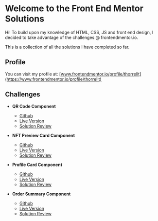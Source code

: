 # Welcome to the Front End Mentor Solutions

Hi! To build upon my knowledge of HTML, CSS, JS and front end design, I decided to take advantage of the challenges @ frontendmentor.io.  

      
This is a collection of all the solutions I have completed so far. 

## Profile
You can visit my profile at: [www.frontendmentor.io/profile/thorrellt](https://www.frontendmentor.io/profile/thorrellt)

## Challenges

- **QR Code Component**
	- [Github](https://github.com/thorrellt/front_end_mentor_solutions/tree/master/qr-code-component-main)
	- [Live Version](https://thorrellt.github.io/front_end_mentor_solutions/qr-code-component-main/index.html)
	- [Solution Review](https://www.frontendmentor.io/solutions/qr-code-component-challenge-vqncH1C9x)

- **NFT Preview Card Component**
	- [Github](https://github.com/thorrellt/front_end_mentor_solutions/tree/master/nft-preview-card-component-main)
	- [Live Version](https://thorrellt.github.io/front_end_mentor_solutions/nft-preview-card-component-main/index.html)
	- [Solution Review](https://www.frontendmentor.io/solutions/newbie-final-attempt-AHi4VfCZX)

- **Profile Card Component**
	- [Github](https://github.com/thorrellt/front_end_mentor_solutions/tree/master/profile-card-component-main)
	- [Live Version](https://thorrellt.github.io/front_end_mentor_solutions/profile-card-component-main/index.html)
	- [Solution Review](https://www.frontendmentor.io/solutions/profile-card-EX_qJke6B)

- **Order Summary Component**
	- [Github](https://github.com/thorrellt/front_end_mentor_solutions/tree/master/order-summary-component-main)
	- [Live Version](https://thorrellt.github.io/front_end_mentor_solutions/order-summary-component-main/index.html)
	- [Solution Review](https://www.frontendmentor.io/solutions/summary-component-first-pass-xYRNsdzGi)

